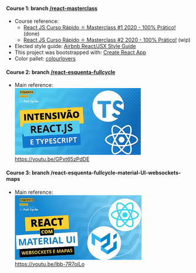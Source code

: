 #### Course 1: branch [/react-masterclass](https://github.com/KleberDevMan/react-fundamentals/tree/react-masterclass)

- Course reference: 
  - [React JS Curso Rápido ⚛️ Masterclass #1 2020 - 100% Prático!](https://youtu.be/XQxitgyZ_S4) (done)
  - [React JS Curso Rápido ⚛️ Masterclass #2 2020 - 100% Prático!](https://www.youtube.com/watch?v=GJ8Vm-h0V8I) (wip)
- Elected style guide:
[Airbnb React/JSX Style Guide](https://github.com/airbnb/javascript/tree/master/react)
- This project was bootstrapped with: [Create React App](https://github.com/facebook/create-react-app)
- Color pallet: [colourlovers](https://www.colourlovers.com/palettes)

#### Course 2: branch [/react-esquenta-fullcycle](https://github.com/KleberDevMan/react-fundamentals/tree/react-esquenta-fullcycle)

- Main reference:  
![img_1.png](img_1.png)  
https://youtu.be/GPxt65zPdDE

#### Course 3: branch /react-esquenta-fullcycle-material-UI-websockets-maps

- Main reference:  
![img_2.png](img_2.png)  
https://youtu.be/Ibb-7R7oiLo